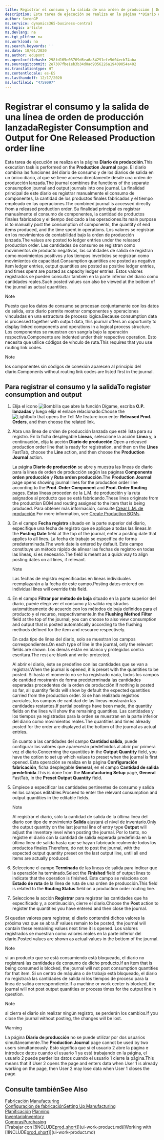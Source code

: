 ```yaml
---
title: Registrar el consumo y la salida de una orden de producción | Documentos de Microsoft
description: Esta tarea de ejecución se realiza en la página **Diario de producción**. El diario combina las funciones del diario de consumo y de los diarios de salida en un único diario, al que se tiene acceso directamente desde una orden de producción lanzada. La finalidad principal de este diario es registrar manualmente el consumo de componentes, la cantidad de los productos finales fabricados y el tiempo empleado en las operaciones. Su finalidad principal es registrar manualmente el consumo de componentes, la cantidad de productos finales fabricados y el tiempo dedicado a las operaciones.
author: SorenGP
ms.service: dynamics365-business-central
ms.topic: article
ms.devlang: na
ms.tgt_pltfrm: na
ms.workload: na
ms.search.keywords: ''
ms.date: 10/01/2020
ms.author: edupont
ms.openlocfilehash: 298fd165e03709d6ea6a34291efe5d04ecb74aba
ms.sourcegitcommit: 2e7307fbe1eb3b34d0ad9356226a19409054a402
ms.translationtype: HT
ms.contentlocale: es-ES
ms.lasthandoff: 12/17/2020
ms.locfileid: "4759097"
---
```

# <a name="register-consumption-and-output-for-one-released-production-order-line"></a><span data-ttu-id="ade73-106">Registrar el consumo y la salida de una línea de orden de producción lanzada</span><span class="sxs-lookup"><span data-stu-id="ade73-106">Register Consumption and Output for One Released Production order line</span></span>
<span data-ttu-id="ade73-107">Esta tarea de ejecución se realiza en la página **Diario de producción**.</span><span class="sxs-lookup"><span data-stu-id="ade73-107">This execution task is performed on the **Production Journal** page.</span></span> <span data-ttu-id="ade73-108">El diario combina las funciones del diario de consumo y de los diarios de salida en un único diario, al que se tiene acceso directamente desde una orden de producción lanzada.</span><span class="sxs-lookup"><span data-stu-id="ade73-108">The journal combines the functions of the separate consumption journal and output journals into one journal.</span></span> <span data-ttu-id="ade73-109">La finalidad principal de este diario es registrar manualmente el consumo de componentes, la cantidad de los productos finales fabricados y el tiempo empleado en las operaciones.</span><span class="sxs-lookup"><span data-stu-id="ade73-109">The combined journal is accessed directly from a released production order.</span></span> <span data-ttu-id="ade73-110">Su finalidad principal es registrar manualmente el consumo de componentes, la cantidad de productos finales fabricados y el tiempo dedicado a las operaciones.</span><span class="sxs-lookup"><span data-stu-id="ade73-110">Its main purpose is to manually post the consumption of components, the quantity of end items produced, and the time spent in operations.</span></span> <span data-ttu-id="ade73-111">Los valores se registran en los movimientos de contabilidad bajo la orden de producción lanzada.</span><span class="sxs-lookup"><span data-stu-id="ade73-111">The values are posted to ledger entries under the released production order.</span></span> <span data-ttu-id="ade73-112">Las cantidades de consumo se registran como movimientos de producto negativos, las cantidades de salida se registran como movimientos positivos y los tiempos invertidos se registran como movimientos de capacidad.</span><span class="sxs-lookup"><span data-stu-id="ade73-112">Consumption quantities are posted as negative item ledger entries, output quantities are posted as positive ledger entries, and times spent are posted as capacity ledger entries.</span></span> <span data-ttu-id="ade73-113">Estos valores registrados se pueden consultar también en la parte inferior del diario como cantidades reales.</span><span class="sxs-lookup"><span data-stu-id="ade73-113">Such posted values can also be viewed at the bottom of the journal as actual quantities.</span></span>  

> [!NOTE]  
>  <span data-ttu-id="ade73-114">Puesto que los datos de consumo se procesan conjuntamente con los datos de salida, este diario permite mostrar componentes y operaciones vinculadas en una estructura de proceso lógica.</span><span class="sxs-lookup"><span data-stu-id="ade73-114">Because consumption data is processed together with output data, this journal offers an opportunity to display linked components and operations in a logical process structure.</span></span> <span data-ttu-id="ade73-115">Los componentes se muestran con sangría bajo la operación respectiva.</span><span class="sxs-lookup"><span data-stu-id="ade73-115">Components are indented under their respective operation.</span></span> <span data-ttu-id="ade73-116">Esto necesita que utilice códigos de vínculo de ruta.</span><span class="sxs-lookup"><span data-stu-id="ade73-116">This requires that you use routing link codes.</span></span>  

> [!NOTE]  
>  <span data-ttu-id="ade73-117">los componentes sin códigos de conexión aparecen al principio del diario.</span><span class="sxs-lookup"><span data-stu-id="ade73-117">Components without routing link codes are listed first in the journal.</span></span>  

## <a name="to-register-consumption-and-output"></a><span data-ttu-id="ade73-118">Para registrar el consumo y la salida</span><span class="sxs-lookup"><span data-stu-id="ade73-118">To register consumption and output</span></span>  
1.  <span data-ttu-id="ade73-119">Elija el icono ![Bombilla que abre la función Dígame](media/ui-search/search_small.png "Dígame qué desea hacer"), escriba **O.P. lanzadas** y luego elija el enlace relacionado.</span><span class="sxs-lookup"><span data-stu-id="ade73-119">Choose the ![Lightbulb that opens the Tell Me feature](media/ui-search/search_small.png "Tell me what you want to do") icon enter **Released Prod. Orders**, and then choose the related link.</span></span>  
2.  <span data-ttu-id="ade73-120">Abra una línea de orden de producción lanzada que esté lista para su registro. En la ficha desplegable **Líneas**, seleccione la acción **Línea** y, a continuación, elija la acción **Diario de producción**.</span><span class="sxs-lookup"><span data-stu-id="ade73-120">Open a released production order line that is ready for registration, and then on the **Lines** FastTab, choose the **Line** action, and then choose the **Production Journal** action.</span></span>  

    <span data-ttu-id="ade73-121">La página **Diario de producción** se abre y muestra las líneas de diario para la línea de orden de producción según las páginas **Componente orden producción** y **Ruta orden producción**.</span><span class="sxs-lookup"><span data-stu-id="ade73-121">The **Production Journal** page opens showing journal lines for the production order line according to the **Prod. Order Component** and **Prod. Order Routing** pages.</span></span> <span data-ttu-id="ade73-122">Estas líneas proceden de la L.M. de producción y la ruta asignados al producto que se está fabricando.</span><span class="sxs-lookup"><span data-stu-id="ade73-122">These lines originate from the production BOM and routing assigned to the item that is being produced.</span></span> <span data-ttu-id="ade73-123">Para obtener más información, consulte [Crear L.M. de producción](production-how-to-create-routings.md).</span><span class="sxs-lookup"><span data-stu-id="ade73-123">For more information, see [Create Production BOMs](production-how-to-create-routings.md).</span></span>  

3.  <span data-ttu-id="ade73-124">En el campo **Fecha registro** situado en la parte superior del diario, especifique una fecha de registro que se aplique a todas las líneas.</span><span class="sxs-lookup"><span data-stu-id="ade73-124">In the **Posting Date** field at the top of the journal, enter a posting date that applies to all lines.</span></span> <span data-ttu-id="ade73-125">La fecha de trabajo se especifica de forma predeterminada.</span><span class="sxs-lookup"><span data-stu-id="ade73-125">The work date is entered by default.</span></span> <span data-ttu-id="ade73-126">Este campo constituye un método rápido de alinear las fechas de registro en todas las líneas, si es necesario.</span><span class="sxs-lookup"><span data-stu-id="ade73-126">The field is meant as a quick way to align posting dates on all lines, if relevant.</span></span>  

    > [!NOTE]  
    >  <span data-ttu-id="ade73-127">Las fechas de registro especificadas en líneas individuales reemplazarán a la fecha de este campo.</span><span class="sxs-lookup"><span data-stu-id="ade73-127">Posting dates entered on individual lines will override this field.</span></span>  

4.  <span data-ttu-id="ade73-128">En el campo **Filtrar por método de baja** situado en la parte superior del diario, puede elegir ver el consumo y la salida registrados automáticamente de acuerdo con los métodos de baja definidos para el producto y el recurso, respectivamente.</span><span class="sxs-lookup"><span data-stu-id="ade73-128">In the **Flushing Method Filter** field at the top of the journal, you can choose to also view consumption and output that is posted automatically according to the flushing methods defined for the item and resource respectively.</span></span>  

    <span data-ttu-id="ade73-129">En cada tipo de línea del diario, solo se muestran los campos correspondientes.</span><span class="sxs-lookup"><span data-stu-id="ade73-129">On each type of line in the journal, only the relevant fields are shown.</span></span> <span data-ttu-id="ade73-130">Los demás están en blanco y protegidos contra escritura.</span><span class="sxs-lookup"><span data-stu-id="ade73-130">The rest are blank and write-protected.</span></span>  

    <span data-ttu-id="ade73-131">Al abrir el diario, éste se predefine con las cantidades que se van a registrar.</span><span class="sxs-lookup"><span data-stu-id="ade73-131">When the journal is opened, it is preset with the quantities to be posted.</span></span> <span data-ttu-id="ade73-132">Si hasta el momento no se ha registrado nada, todos los campos de cantidad mostrarán de forma predeterminada las cantidades esperadas procedentes de la orden de producción.</span><span class="sxs-lookup"><span data-stu-id="ade73-132">If nothing is posted so far, all quantity fields will show by default the expected quantities carried from the production order.</span></span> <span data-ttu-id="ade73-133">Si se han realizado registros parciales, los campos de cantidad de las líneas mostrarán las cantidades restantes.</span><span class="sxs-lookup"><span data-stu-id="ade73-133">If partial postings have been made, the quantity fields on the lines will show the remaining quantities.</span></span> <span data-ttu-id="ade73-134">Las cantidades y los tiempos ya registrados para la orden se muestran en la parte inferior del diario como movimientos reales.</span><span class="sxs-lookup"><span data-stu-id="ade73-134">The quantities and times already posted for the order are displayed at the bottom of the journal as actual entries.</span></span>  

    <span data-ttu-id="ade73-135">En cuanto a las cantidades del campo **Cantidad salida**, puede configurar los valores que aparecerán predefinidos al abrir por primera vez el diario.</span><span class="sxs-lookup"><span data-stu-id="ade73-135">Concerning the quantities in the **Output Quantity** field, you have the option to set up which values to preset when the journal is first opened.</span></span> <span data-ttu-id="ade73-136">Esta operación se realiza en la página **Configuración fabricación**, ficha desplegable **General**, en el campo **Cantidad de salida predefinida**.</span><span class="sxs-lookup"><span data-stu-id="ade73-136">This is done from the **Manufacturing Setup** page, **General** FastTab, in the **Preset Output Quantity** field.</span></span>

5.  <span data-ttu-id="ade73-137">Empiece a especificar las cantidades pertinentes de consumo y salida en los campos editables.</span><span class="sxs-lookup"><span data-stu-id="ade73-137">Proceed to enter the relevant consumption and output quantities in the editable fields.</span></span>  

    > [!NOTE]  
    >  <span data-ttu-id="ade73-138">Al registrar el diario, sólo la cantidad de salida de la última línea del diario con tipo de movimiento **Salida** ajustará el nivel de inventario.</span><span class="sxs-lookup"><span data-stu-id="ade73-138">Only the output quantity on the last journal line of entry type **Output** will adjust the inventory level when posting the journal.</span></span> <span data-ttu-id="ade73-139">Por lo tanto, no registre el diario con la cantidad de salida esperada predefinida en la última línea de salida hasta que se hayan fabricado realmente todos los productos finales.</span><span class="sxs-lookup"><span data-stu-id="ade73-139">Therefore, do not to post the journal, with the expected output quantity preset on the last output line, until all end items are actually produced.</span></span>  

6.  <span data-ttu-id="ade73-140">Seleccione el campo **Terminada** de las líneas de salida para indicar que la operación ha terminado.</span><span class="sxs-lookup"><span data-stu-id="ade73-140">Select the **Finished** field of output lines to indicate that the operation is finished.</span></span> <span data-ttu-id="ade73-141">Este campo se relaciona con **Estado de ruta** de la línea de ruta de una orden de producción.</span><span class="sxs-lookup"><span data-stu-id="ade73-141">This field is related to the **Routing Status** field on a production order routing line.</span></span>  
7.  <span data-ttu-id="ade73-142">Seleccione la acción **Registrar** para registrar las cantidades que ha especificado y, a continuación, cierre el diario.</span><span class="sxs-lookup"><span data-stu-id="ade73-142">Choose the **Post** action to register the quantities you have entered and then close the journal.</span></span>  

<span data-ttu-id="ade73-143">Si quedan valores para registrar, el diario contendrá dichos valores la próxima vez que se abra.</span><span class="sxs-lookup"><span data-stu-id="ade73-143">If values remain to be posted, the journal will contain these remaining values next time it is opened.</span></span> <span data-ttu-id="ade73-144">Los valores registrados se muestran como valores reales en la parte inferior del diario.</span><span class="sxs-lookup"><span data-stu-id="ade73-144">Posted values are shown as actual values in the bottom of the journal.</span></span>  

> [!NOTE]  
>  <span data-ttu-id="ade73-145"> si un producto que se está consumiendo está bloqueado, el diario no registrará las cantidades de consumo de dicho producto.</span><span class="sxs-lookup"><span data-stu-id="ade73-145">If an item that is being consumed is blocked, the journal will not post consumption quantities for that item.</span></span> <span data-ttu-id="ade73-146">Si un centro de máquina o de trabajo está bloqueado, el diario no registrará las cantidades de salida ni los tiempos de proceso para la línea de salida correspondiente.</span><span class="sxs-lookup"><span data-stu-id="ade73-146">If a machine or work center is blocked, the journal will not post output quantities or process times for the output line in question.</span></span>  

> [!NOTE]  
>  <span data-ttu-id="ade73-147">si cierra el diario sin realizar ningún registro, se perderán los cambios.</span><span class="sxs-lookup"><span data-stu-id="ade73-147">If you close the journal without posting, the changes will be lost.</span></span>  

> [!WARNING]  
>  <span data-ttu-id="ade73-148">La página **Diario de producción** no se puede utilizar por dos usuarios simultáneamente.</span><span class="sxs-lookup"><span data-stu-id="ade73-148">The **Production Journal** page cannot be used by two users simultaneously.</span></span> <span data-ttu-id="ade73-149">Esto significa que si el usuario 2 abre la página e introduce datos cuando el usuario 1 ya está trabajando en la página, el usuario 2 puede perder los datos cuando el usuario 1 cierre la página.</span><span class="sxs-lookup"><span data-stu-id="ade73-149">This means that if User 2 opens the page and enters data when User 1 is already working on the page, then User 2 may lose data when User 1 closes the page.</span></span>  

## <a name="see-also"></a><span data-ttu-id="ade73-150">Consulte también</span><span class="sxs-lookup"><span data-stu-id="ade73-150">See Also</span></span>  
<span data-ttu-id="ade73-151">[Fabricación](production-manage-manufacturing.md)  </span><span class="sxs-lookup"><span data-stu-id="ade73-151">[Manufacturing](production-manage-manufacturing.md)  </span></span>  
[<span data-ttu-id="ade73-152">Configuración de fabricación</span><span class="sxs-lookup"><span data-stu-id="ade73-152">Setting Up Manufacturing</span></span>](production-configure-production-processes.md)  
<span data-ttu-id="ade73-153">[Planificación](production-planning.md)    </span><span class="sxs-lookup"><span data-stu-id="ade73-153">[Planning](production-planning.md)    </span></span>  
[<span data-ttu-id="ade73-154">Inventario</span><span class="sxs-lookup"><span data-stu-id="ade73-154">Inventory</span></span>](inventory-manage-inventory.md)  
[<span data-ttu-id="ade73-155">Compras</span><span class="sxs-lookup"><span data-stu-id="ade73-155">Purchasing</span></span>](purchasing-manage-purchasing.md)  
<span data-ttu-id="ade73-156">[Trabajar con [!INCLUDE[prod_short](includes/prod_short.md)]](ui-work-product.md)</span><span class="sxs-lookup"><span data-stu-id="ade73-156">[Working with [!INCLUDE[prod_short](includes/prod_short.md)]](ui-work-product.md)</span></span>
